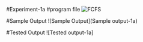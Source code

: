 #Experiment-1a
#program file
![FCFS](fcfs)

#Sample Output
![Sample Output](Sample output-1a)

#Tested Output
![Tested output-1a]
